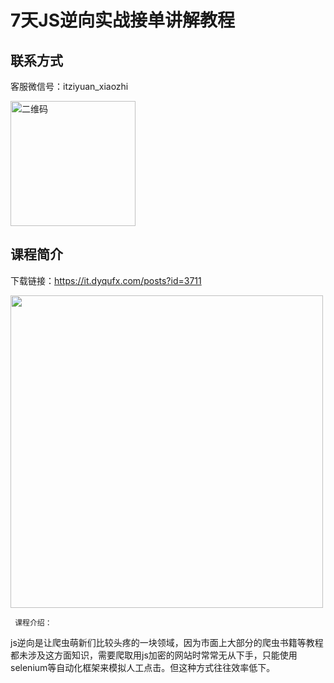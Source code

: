 # 7天JS逆向实战接单讲解教程

## 联系方式

客服微信号：itziyuan_xiaozhi

<img src="https://ziyuanyun.oss-cn-guangzhou.aliyuncs.com/common/20240614073449/666b82192834a.jpg" width="200" height="200" alt="二维码">

## 课程简介

下载链接：https://it.dyqufx.com/posts?id=3711

<img src="https://ziyuanyun.oss-cn-guangzhou.aliyuncs.com/yun/20240515185309/6644941564652.jpg" width="500" alt="">

     课程介绍：

 js逆向是让爬虫萌新们比较头疼的一块领域，因为市面上大部分的爬虫书籍等教程都未涉及这方面知识，需要爬取用js加密的网站时常常无从下手，只能使用selenium等自动化框架来模拟人工点击。但这种方式往往效率低下。    

 

  